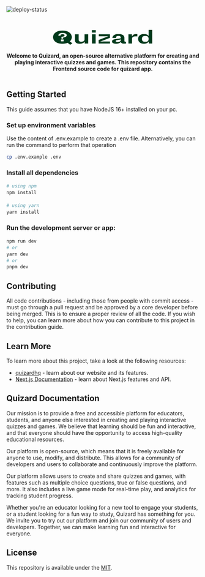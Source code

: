 ![deploy-status](https://api.netlify.com/api/v1/badges/bbab0723-4a8b-40c3-83a7-03894ac24f33/deploy-status)

<br />
<p align="center">
    <a href="https://quizardhq.com" target="_blank"><img width="260" height="39" src="./components/assets/logo/logo-full.svg" alt="Quizard Design Logo"></a>
    <br />
    <br />
    <b>Welcome to Quizard, an open-source alternative platform for creating and playing interactive quizzes and games. This repository contains the Frontend source code for quizard app.</b>
    <br />
    <br />
</p>

## Getting Started

This guide assumes that you have NodeJS 16+ installed on your pc.

### Set up environment variables

Use the content of .env.example to create a .env file. Alternatively, you can run the command to perform that operation

```bash
cp .env.example .env
```

### Install all dependencies

```bash
# using npm
npm install

# using yarn
yarn install
```

### Run the development server or app:

```bash
npm run dev
# or
yarn dev
# or
pnpm dev
```

## Contributing
All code contributions - including those from people with commit access - must go through a pull request and be approved by a core developer before being merged. This is to ensure a proper review of all the code. If you wish to help, you can learn more about how you can contribute to this project in the contribution guide.

## Learn More

To learn more about this project, take a look at the following resources: 

- [quizardhq](https://quizardhq.com/) - learn about our website and its features.
- [Next.js Documentation](https://nextjs.org/docs) - learn about Next.js features and API.


## Quizard Documentation

Our mission is to provide a free and accessible platform for educators, students, and anyone else interested in creating and playing interactive quizzes and games. We believe that learning should be fun and interactive, and that everyone should have the opportunity to access high-quality educational resources.

Our platform is open-source, which means that it is freely available for anyone to use, modify, and distribute. This allows for a community of developers and users to collaborate and continuously improve the platform.

Our platform allows users to create and share quizzes and games, with features such as multiple choice questions, true or false questions, and more. It also includes a live game mode for real-time play, and analytics for tracking student progress.

Whether you're an educator looking for a new tool to engage your students, or a student looking for a fun way to study, Quizard has something for you. We invite you to try out our platform and join our community of users and developers. Together, we can make learning fun and interactive for everyone.

## License

This repository is available under the [MIT](./LICENSE).
